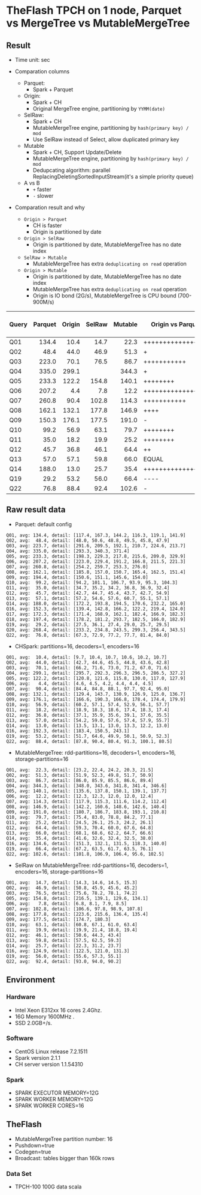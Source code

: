 # TheFlash TPCH on 1 node, Parquet vs MergeTree vs MutableMergeTree

## Result

* Time unit: sec

* Comparation columns
    * Parquet:
        * Spark + Parquet
    * Origin:
        * Spark + CH
        * Original MergeTree engine, partitioning by `YYMM(date)`
    * SelRaw:
        * Spark + CH
        * MutableMergeTree engine, partitioning by `hash(primary key) / mod`
        * Use SelRaw instead of Select, allow duplicated primary key
    * Mutable
        * Spark + CH, Support Update/Delete
        * MutableMergeTree engine, partitioning by `hash(primary key) / mod`
        * Dedupcating algorithm: parallel ReplacingDeletingSortedInputStream(it's a simple priority queue)
    * A vs B
        * `+` faster
        * `-` slower

* Comparation result and why
    * `Origin > Parquet`
        * CH is faster
        * Origin is partitioned by date
    * `Origin > SelRaw`
        * Origin is partitioned by date, MutableMergeTree has no date index
    * `SelRaw > Mutable`
        * MutableMergeTree has extra `deduplicating on read` operation
    * `Origin > Mutable`
        * Origin is partitioned by date, MutableMergeTree has no date index
        * MutableMergeTree has extra `deduplicating on read` operation
        * Origin is IO bond (2G/s), MutableMergeTree is CPU bound (700-900M/s)

| Query    | Parquet | Origin  | SelRaw  | Mutable | Origin vs Parquet | Origin vs Mutable | Mutable vs Parquet |
| -------- | ------: | ------: | ------: | ------: | ----------------- | ----------------- | ------------------ |
| Q01      |  134.4  |   10.4  |    14.7 |    22.3 | ++++++++++++++++  | +++               | ++++++++++++++     |
| Q02      |   48.4  |   44.0  |    46.9 |    51.3 | +                 | +                 | -                  |
| Q03      |  223.0  |   70.1  |    76.5 |    86.7 | +++++++++++       | ++                | ++++               |
| Q04      |  335.0  |  299.1  |         |   344.3 | +                 | ++                | -                  |
| Q05      |  233.3  |  122.2  |   154.8 |   140.1 | ++++++++          | ++                | +++++++            |
| Q06      |  207.2  |    4.4  |     7.8 |    12.2 | +++++++++++++++++ | +++++             | +++++++++++++++++  |
| Q07      |  260.8  |   90.4  |   102.8 |   114.3 | +++++++++++       | +++               | +++++++++          |
| Q08      |  162.1  |  132.1  |   177.8 |   146.9 | ++++              | ++                | +                  |
| Q09      |  150.3  |  176.1  |   177.5 |   191.0 | -                 | ++                | --                 |
| Q10      |   99.2  |   56.9  |    63.1 |    79.7 | ++++++++          | ++                | ++                 |
| Q11      |   35.0  |   18.2  |    19.9 |    25.2 | ++++++++          | ++                | +                  |
| Q12      |   45.7  |   36.8  |    46.1 |    64.4 | ++                | +++               | ---                |
| Q13      |   57.0  |   57.1  |    59.8 |    66.0 | EQUAL             | +                 | -                  |
| Q14      |  188.0  |   13.0  |    25.7 |    35.4 | +++++++++++++++++ | +++++             | ++++++++++         |
| Q19      |   29.2  |   53.2  |    56.0 |    66.4 | ----              | +++               | ----------         |
| Q22      |   76.8  |   88.4  |    92.4 |   102.6 | -                 | +                 | -                  |


## Raw result data
* Parquet: default config
```
Q01, avg: 134.4, detail: [117.4, 167.3, 144.2, 116.3, 119.1, 141.9]
Q02, avg:  48.4, detail: [48.0, 50.6, 48.8, 49.5, 45.8, 47.9]
Q03, avg: 223.7, detail: [291.6, 209.5, 192.1, 210.7, 224.6, 213.7]
Q04, avg: 335.0, detail: [293.3, 340.3, 371.4]
Q05, avg: 233.3, detail: [198.3, 229.3, 217.8, 215.6, 209.0, 329.9]
Q06, avg: 207.2, detail: [223.0, 229.4, 191.2, 166.8, 211.5, 221.3]
Q07, avg: 260.8, detail: [254.2, 259.7, 253.3, 276.0]
Q08, avg: 162.1, detail: [185.8, 157.0, 150.7, 165.4, 162.5, 151.4]
Q09, avg: 194.4, detail: [150.6, 151.1, 145.6, 154.0]
Q10, avg:  99.2, detail: [94.2, 101.1, 106.7, 93.9, 95.3, 104.3]
Q11, avg:  35.0, detail: [34.7, 35.2, 34.2, 36.8, 36.9, 32.4]
Q12, avg:  45.7, detail: [42.7, 44.7, 45.4, 43.7, 42.7, 54.9]
Q13, avg:  57.1, detail: [57.2, 54.6, 57.6, 60.7, 55.1, 57.1]
Q14, avg: 188.0, detail: [172.2, 193.8, 194.5, 170.6, 232.2, 165.0]
Q16, avg: 152.3, detail: [139.4, 142.8, 166.2, 122.2, 219.4, 124.0]
Q17, avg: 172.3, detail: [171.4, 168.9, 162.1, 182.4, 166.9, 182.3]
Q18, avg: 197.4, detail: [178.2, 181.2, 293.7, 182.5, 166.0, 182.9]
Q19, avg:  29.2, detail: [27.5, 36.1, 27.4, 29.0, 25.7, 29.5]
Q20, avg: 268.4, detail: [233.2, 234.8, 243.5, 299.3, 256.4, 343.5]
Q22, avg:  76.8, detail: [67.3, 72.9, 77.2, 77.7, 81.4, 84.0]
```
* CHSpark: partitions=16, decoders=1, encoders=16
```
Q01, avg:  10.4, detail: [9.7, 10.4, 10.7, 10.6, 10.2, 10.7]
Q02, avg:  44.0, detail: [42.7, 44.6, 45.5, 44.8, 43.6, 42.8]
Q03, avg:  70.1, detail: [66.2, 71.6, 73.0, 71.2, 67.0, 71.6]
Q04, avg: 299.1, detail: [295.7, 292.3, 296.3, 296.5, 286.5, 327.2]
Q05, avg: 122.2, detail: [120.8, 121.6, 115.8, 130.0, 117.0, 127.9]
Q06, avg:   4.4, detail: [4.6, 4.5, 4.2, 4.4, 4.4, 4.5]
Q07, avg:  90.4, detail: [84.4, 84.8, 88.1, 97.7, 92.4, 95.0]
Q08, avg: 132.1, detail: [129.4, 143.7, 130.9, 126.9, 125.0, 136.7]
Q09, avg: 176.1, detail: [166.6, 190.3, 166.8, 178.4, 174.4, 179.9]
Q10, avg:  56.9, detail: [60.2, 57.1, 57.4, 52.9, 56.1, 57.7]
Q11, avg:  18.2, detail: [18.9, 18.3, 18.6, 17.4, 18.3, 17.4]
Q12, avg:  36.8, detail: [37.1, 35.9, 35.6, 39.1, 37.6, 35.5]
Q13, avg:  57.0, detail: [54.2, 59.0, 57.6, 57.4, 57.9, 55.7]
Q14, avg:  13.0, detail: [13.5, 13.1, 13.0, 13.3, 12.2, 13.0]
Q16, avg: 192.3, detail: [183.4, 150.5, 243.1]
Q19, avg:  53.2, detail: [51.7, 64.6, 49.9, 50.1, 50.9, 52.3]
Q22, avg:  88.4, detail: [87.8, 90.4, 80.4, 91.3, 100.1, 80.5]
```
* MutableMergeTree: rdd-partitions=16, decoders=1, encoders=16, storage-partitions=16
```
Q01, avg:  22.3, detail: [23.2, 22.4, 24.2, 20.3, 21.5]
Q02, avg:  51.3, detail: [51.9, 52.3, 49.8, 51.7, 50.9]
Q03, avg:  86.7, detail: [86.0, 85.9, 85.5, 86.6, 89.4]
Q04, avg: 344.3, detail: [348.0, 343.6, 341.8, 341.4, 346.6]
Q05, avg: 140.1, detail: [135.6, 137.8, 150.1, 139.1, 137.7]
Q06, avg:  12.2, detail: [12.3, 12.3, 12.0, 12.0, 12.4]
Q07, avg: 114.3, detail: [117.9, 115.3, 111.6, 114.2, 112.4]
Q08, avg: 146.9, detail: [142.2, 160.6, 148.6, 142.6, 140.4]
Q09, avg: 191.0, detail: [180.7, 186.7, 183.8, 193.1, 210.8]
Q10, avg:  79.7, detail: [75.4, 83.0, 78.8, 84.2, 77.1]
Q11, avg:  25.2, detail: [24.5, 26.1, 25.3, 24.2, 26.1]
Q12, avg:  64.4, detail: [59.3, 70.4, 60.0, 67.6, 64.8]
Q13, avg:  66.0, detail: [68.1, 68.6, 62.2, 64.7, 66.6]
Q14, avg:  35.4, detail: [41.6, 32.6, 32.4, 32.5, 38.0]
Q16, avg: 134.6, detail: [151.3, 132.1, 131.5, 118.3, 140.0]
Q19, avg:  66.4, detail: [67.2, 63.5, 61.7, 63.5, 76.1]
Q22, avg: 102.6, detail: [101.8, 106.9, 106.4, 95.6, 102.5]
```

* SelRaw on MutableMergeTree: rdd-partitions=16, decoders=1, encoders=16, storage-partitions=16
```
Q01, avg:  14.7, detail: [14.3, 14.6, 14.5, 15.3]
Q02, avg:  46.9, detail: [50.8, 45.9, 45.6, 45.2]
Q03, avg:  76.5, detail: [75.6, 78.2, 78.1, 74.2]
Q05, avg: 154.8, detail: [216.5, 139.1, 129.6, 134.1]
Q06, avg:   7.8, detail: [6.8, 8.1, 7.9, 8.5]
Q07, avg: 102.8, detail: [106.6, 97.8, 98.9, 107.8]
Q08, avg: 177.8, detail: [223.6, 215.6, 136.4, 135.4]
Q09, avg: 177.5, detail: [174.7, 180.3]
Q10, avg:  63.1, detail: [60.8, 67.1, 61.0, 63.4]
Q11, avg:  19.9, detail: [19.9, 21.4, 18.8, 19.4]
Q12, avg:  46.1, detail: [50.6, 44.3, 43.4]
Q13, avg:  59.8, detail: [57.5, 62.5, 59.3]
Q14, avg:  25.7, detail: [22.3, 31.2, 23.7]
Q16, avg: 124.9, detail: [122.5, 121.0, 131.3]
Q19, avg:  56.0, detail: [55.6, 57.3, 55.1]
Q22, avg:  92.4, detail: [93.0, 94.0, 90.2]
```

## Environment

### Hardware
* Intel Xeon E312xx 16 cores 2.4Ghz.
* 16G Memory 1600MHz .
* SSD 2.0GB+/s.

### Software
* CentOS Linux release 7.2.1511
* Spark version 2.1.1
* CH server version 1.1.54310

### Spark
* SPARK EXECUTOR MEMORY=12G
* SPARK WORKER MEMORY=12G
* SPARK WORKER CORES=16

## TheFlash
* MutableMergeTree partition number: 16
* Pushdown=true
* Codegen=true
* Broadcast: tables bigger than 160k rows

### Data Set
* TPCH-100 100G data scala
